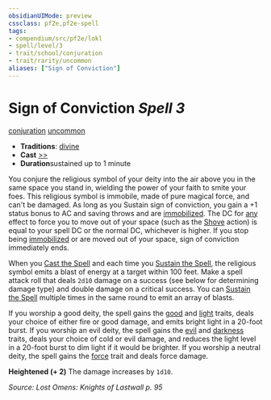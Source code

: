 ```yaml
---
obsidianUIMode: preview
cssclass: pf2e,pf2e-spell
tags:
- compendium/src/pf2e/lokl
- spell/level/3
- trait/school/conjuration
- trait/rarity/uncommon
aliases: ["Sign of Conviction"]
---
```

# Sign of Conviction *Spell 3*   
[conjuration](conjuration.md)  [uncommon](uncommon.md)  

- **Traditions**: [divine](divine.md)
- **Cast** [>>](chapter-9-playing-the-game.md#Actions "Two-Action") 
- **Duration**sustained up to 1 minute

You conjure the religious symbol of your deity into the air above you in the same space you stand in, wielding the power of your faith to smite your foes. This religious symbol is immobile, made of pure magical force, and can't be damaged. As long as you Sustain sign of conviction, you gain a +1 status bonus to AC and saving throws and are [immobilized](conditions.md#Immobilized). The DC for [any](any-b1.md) effect to force you to move out of your space (such as the [Shove](rules/actions/shove.md) action) is equal to your spell DC or the normal DC, whichever is higher. If you stop being [immobilized](conditions.md#Immobilized) or are moved out of your space, sign of conviction immediately ends.

When you [Cast the Spell](cast-a-spell.md) and each time you [Sustain the Spell](sustain-a-spell.md), the religious symbol emits a blast of energy at a target within 100 feet. Make a spell attack roll that deals `2d10` damage on a success (see below for determining damage type) and double damage on a critical success. You can [Sustain the Spell](sustain-a-spell.md) multiple times in the same round to emit an array of blasts.

If you worship a good deity, the spell gains the [good](good.md) and [light](rules/traits/light.md) traits, deals your choice of either fire or good damage, and emits bright light in a 20-foot burst. If you worship an evil deity, the spell gains the [evil](evil.md) and [darkness](rules/traits/darkness.md) traits, deals your choice of cold or evil damage, and reduces the light level in a 20-foot burst to dim light if it would be brighter. If you worship a neutral deity, the spell gains the [force](force.md) trait and deals force damage.

**Heightened (+ 2)** The damage increases by `1d10`.

*Source: Lost Omens: Knights of Lastwall p. 95*